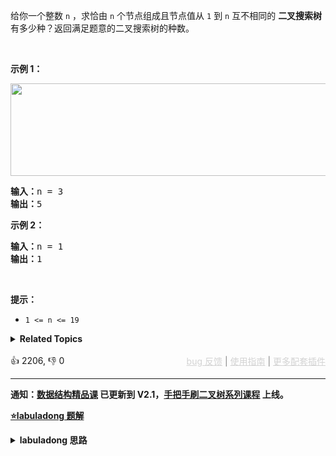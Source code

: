 <p>给你一个整数 <code>n</code> ，求恰由 <code>n</code> 个节点组成且节点值从 <code>1</code> 到 <code>n</code> 互不相同的 <strong>二叉搜索树</strong> 有多少种？返回满足题意的二叉搜索树的种数。</p>

<p>&nbsp;</p>

<p><strong>示例 1：</strong></p> 
<img alt="" src="https://assets.leetcode.com/uploads/2021/01/18/uniquebstn3.jpg" style="width: 600px; height: 148px;" /> 
<pre>
<strong>输入：</strong>n = 3
<strong>输出：</strong>5
</pre>

<p><strong>示例 2：</strong></p>

<pre>
<strong>输入：</strong>n = 1
<strong>输出：</strong>1
</pre>

<p>&nbsp;</p>

<p><strong>提示：</strong></p>

<ul> 
 <li><code>1 &lt;= n &lt;= 19</code></li> 
</ul>

<details><summary><strong>Related Topics</strong></summary>树 | 二叉搜索树 | 数学 | 动态规划 | 二叉树</details><br>

<div>👍 2206, 👎 0<span style='float: right;'><span style='color: gray;'><a href='https://github.com/labuladong/fucking-algorithm/discussions/939' target='_blank' style='color: lightgray;text-decoration: underline;'>bug 反馈</a> | <a href='https://labuladong.gitee.io/article/fname.html?fname=jb插件简介' target='_blank' style='color: lightgray;text-decoration: underline;'>使用指南</a> | <a href='https://labuladong.github.io/algo/images/others/%E5%85%A8%E5%AE%B6%E6%A1%B6.jpg' target='_blank' style='color: lightgray;text-decoration: underline;'>更多配套插件</a></span></span></div>

<div id="labuladong"><hr>

**通知：[数据结构精品课](https://aep.h5.xeknow.com/s/1XJHEO) 已更新到 V2.1，[手把手刷二叉树系列课程](https://aep.xet.tech/s/3YGcq3) 上线。**



<p><strong><a href="https://labuladong.github.io/article/slug.html?slug=unique-binary-search-trees" target="_blank">⭐️labuladong 题解</a></strong></p>
<details><summary><strong>labuladong 思路</strong></summary>

## 基本思路

假设给算法输入 `n = 5`，也就是说用 `{1,2,3,4,5}` 这些数字去构造 BST。

如果固定 `3` 作为根节点，左子树节点就是 `{1,2}` 的组合，右子树就是 `{4,5}` 的组合：

![](https://labuladong.github.io/pictures/BST3/1.jpeg)

那么 `{1,2}` 和 `{4,5}` 的组合有多少种呢？只要合理定义递归函数，这些可以交给递归函数去做。

另外，这题存在重叠子问题，可以通过备忘录的方式消除冗余计算。

**详细题解：[东哥带你刷二叉搜索树（构造篇）](https://labuladong.github.io/article/fname.html?fname=BST3)**

**标签：[二叉搜索树](https://mp.weixin.qq.com/mp/appmsgalbum?__biz=MzAxODQxMDM0Mw==&action=getalbum&album_id=2121995456690946054)，[数据结构](https://mp.weixin.qq.com/mp/appmsgalbum?__biz=MzAxODQxMDM0Mw==&action=getalbum&album_id=1318892385270808576)**

## 解法代码

提示：🟢 标记的是我写的解法代码，🤖 标记的是 chatGPT 翻译的多语言解法代码。如有错误，可以 [点这里](https://github.com/labuladong/fucking-algorithm/issues/1113) 反馈和修正。

<div class="tab-panel"><div class="tab-nav">
<button data-tab-item="cpp" class="tab-nav-button btn " data-tab-group="default" onclick="switchTab(this)">cpp🤖</button>

<button data-tab-item="python" class="tab-nav-button btn " data-tab-group="default" onclick="switchTab(this)">python🤖</button>

<button data-tab-item="java" class="tab-nav-button btn active" data-tab-group="default" onclick="switchTab(this)">java🟢</button>

<button data-tab-item="go" class="tab-nav-button btn " data-tab-group="default" onclick="switchTab(this)">go🤖</button>

<button data-tab-item="javascript" class="tab-nav-button btn " data-tab-group="default" onclick="switchTab(this)">javascript🤖</button>
</div><div class="tab-content">
<div data-tab-item="cpp" class="tab-item " data-tab-group="default"><div class="highlight">

```cpp
// 注意：cpp 代码由 chatGPT🤖 根据我的 java 代码翻译，旨在帮助不同背景的读者理解算法逻辑。
// 本代码已经通过力扣的测试用例，应该可直接成功提交。

class Solution {
public:
    // 备忘录
    int memo[20][20];

    int numTrees(int n) {
        // 备忘录的值初始化为 0
        memset(memo, 0, sizeof(memo));
        return count(1, n);
    }

    int count(int lo, int hi) {
        if (lo > hi) return 1;
        // 查备忘录
        if (memo[lo][hi] != 0) {
            return memo[lo][hi];
        }

        int res = 0;
        for (int mid = lo; mid <= hi; mid++) {
            int left = count(lo, mid - 1);
            int right = count(mid + 1, hi);
            res += left * right;
        }
        // 将结果存入备忘录
        memo[lo][hi] = res;

        return res;
    }
};
```

</div></div>

<div data-tab-item="python" class="tab-item " data-tab-group="default"><div class="highlight">

```python
# 注意：python 代码由 chatGPT🤖 根据我的 java 代码翻译，旨在帮助不同背景的读者理解算法逻辑。
# 本代码已经通过力扣的测试用例，应该可直接成功提交。

class Solution:
    def __init__(self):
        # 备忘录
        self.memo = []
        
    def numTrees(self, n: int) -> int:
        # 备忘录的值初始化为 0
        self.memo = [[0]*(n+1) for _ in range(n+1)]
        return self.count(1, n)

    def count(self, lo: int, hi: int) -> int:
        if lo > hi:
            return 1
        # 查备忘录
        if self.memo[lo][hi] != 0:
            return self.memo[lo][hi]

        res = 0
        for mid in range(lo, hi+1):
            left = self.count(lo, mid - 1)
            right = self.count(mid + 1, hi)
            res += left * right
        # 将结果存入备忘录
        self.memo[lo][hi] = res

        return res
```

</div></div>

<div data-tab-item="java" class="tab-item active" data-tab-group="default"><div class="highlight">

```java
class Solution {
    // 备忘录
    int[][] memo;

    int numTrees(int n) {
        // 备忘录的值初始化为 0
        memo = new int[n + 1][n + 1];
        return count(1, n);
    }

    int count(int lo, int hi) {
        if (lo > hi) return 1;
        // 查备忘录
        if (memo[lo][hi] != 0) {
            return memo[lo][hi];
        }

        int res = 0;
        for (int mid = lo; mid <= hi; mid++) {
            int left = count(lo, mid - 1);
            int right = count(mid + 1, hi);
            res += left * right;
        }
        // 将结果存入备忘录
        memo[lo][hi] = res;

        return res;
    }
}
```

</div></div>

<div data-tab-item="go" class="tab-item " data-tab-group="default"><div class="highlight">

```go
// 注意：go 代码由 chatGPT🤖 根据我的 java 代码翻译，旨在帮助不同背景的读者理解算法逻辑。
// 本代码已经通过力扣的测试用例，应该可直接成功提交。

func numTrees(n int) int {
    // 备忘录的值初始化为 0
    memo := make([][]int, n+1)
    for i := 0; i <= n; i++ {
        memo[i] = make([]int, n+1)
    }

    var count func(lo, hi int) int
    count = func(lo, hi int) int {
        if lo > hi {
            return 1
        }
        // 查备忘录
        if memo[lo][hi] != 0 {
            return memo[lo][hi]
        }

        res := 0
        for mid := lo; mid <= hi; mid++ {
            left := count(lo, mid-1)
            right := count(mid+1, hi)
            res += left * right
        }
        // 将结果存入备忘录
        memo[lo][hi] = res

        return res
    }

    return count(1, n)
}
```

</div></div>

<div data-tab-item="javascript" class="tab-item " data-tab-group="default"><div class="highlight">

```javascript
// 注意：javascript 代码由 chatGPT🤖 根据我的 java 代码翻译，旨在帮助不同背景的读者理解算法逻辑。
// 本代码已经通过力扣的测试用例，应该可直接成功提交。

var numTrees = function(n) {
    //备忘录
    var memo = new Array(n+1).fill(0).map(() => new Array(n+1).fill(0));
    //计算树的个数
    function count(lo, hi) {
        //当左端点大于右端点时，返回1
        if (lo > hi) return 1;
        //查看备忘录
        if (memo[lo][hi] != 0) {
            return memo[lo][hi];
        }

        var res = 0;
        //用mid遍历左右子树的所有根节点
        for (var mid = lo; mid <= hi; mid++) {
            //计算左子树的个数
            var left = count(lo, mid - 1);
            //计算右子树的个数
            var right = count(mid + 1, hi);
            //计算总的方案数
            res += left * right;
        }

        //将结果存入备忘录
        memo[lo][hi] = res;

        return res;
    }
    //返回全部区间 [1, n] 的方案数
    return count(1, n);
};
```

</div></div>
</div></div>

**类似题目**：
  - [95. 不同的二叉搜索树 II 🟠](/problems/unique-binary-search-trees-ii)

</details>
</div>




